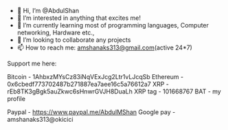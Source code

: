 - 👋 Hi, I’m @AbdulShan
- 👀 I’m interested in anything that excites me! 
- 🌱 I’m currently learning most of programming languages, Computer networking, Hardware etc.,
- 💞️ I’m looking to collaborate any projects
- 📫 How to reach me: amshanaks313@gmail.com(active 24*7)

Support me here:

Bitcoin - 1AhbxzMYsCz83iNqVExJcg2Ltr1vLJcqSb
Ethereum - 0x6cbedf773702487b271887ea7aee16c5a76612a7
XRP - rEb8TK3gBgk5auZkwc6sHnwrGVJH8DuaLh
XRP tag - 101668767
BAT - my profile

Paypal - https://www.paypal.me/AbdulMShan
Google pay - amshanaks313@okicici
